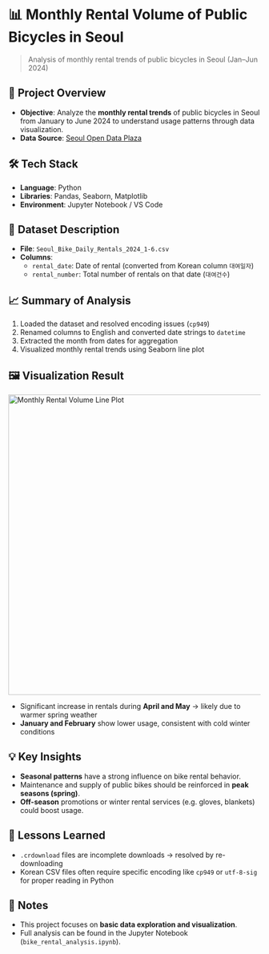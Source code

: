 # 📊 Monthly Rental Volume of Public Bicycles in Seoul

> Analysis of monthly rental trends of public bicycles in Seoul (Jan–Jun 2024)

## 📌 Project Overview

- **Objective**: Analyze the **monthly rental trends** of public bicycles in Seoul from January to June 2024 to understand usage patterns through data visualization.
- **Data Source**: [Seoul Open Data Plaza](https://data.seoul.go.kr)

## 🛠️ Tech Stack

- **Language**: Python  
- **Libraries**: Pandas, Seaborn, Matplotlib  
- **Environment**: Jupyter Notebook / VS Code

## 🧾 Dataset Description

- **File**: `Seoul_Bike_Daily_Rentals_2024_1-6.csv`
- **Columns**:
  - `rental_date`: Date of rental (converted from Korean column `대여일자`)
  - `rental_number`: Total number of rentals on that date (`대여건수`)

## 📈 Summary of Analysis

1. Loaded the dataset and resolved encoding issues (`cp949`)
2. Renamed columns to English and converted date strings to `datetime`
3. Extracted the month from dates for aggregation
4. Visualized monthly rental trends using Seaborn line plot

## 🖼️ Visualization Result

<img src="images/monthly_rental_lineplot.png" alt="Monthly Rental Volume Line Plot" width="600"/>

- Significant increase in rentals during **April and May** → likely due to warmer spring weather
- **January and February** show lower usage, consistent with cold winter conditions

## 💡 Key Insights

- **Seasonal patterns** have a strong influence on bike rental behavior.
- Maintenance and supply of public bikes should be reinforced in **peak seasons (spring)**.
- **Off-season** promotions or winter rental services (e.g. gloves, blankets) could boost usage.

## 🧠 Lessons Learned

- `.crdownload` files are incomplete downloads → resolved by re-downloading
- Korean CSV files often require specific encoding like `cp949` or `utf-8-sig` for proper reading in Python


## 🔗 Notes

- This project focuses on **basic data exploration and visualization**.
- Full analysis can be found in the Jupyter Notebook (`bike_rental_analysis.ipynb`).

